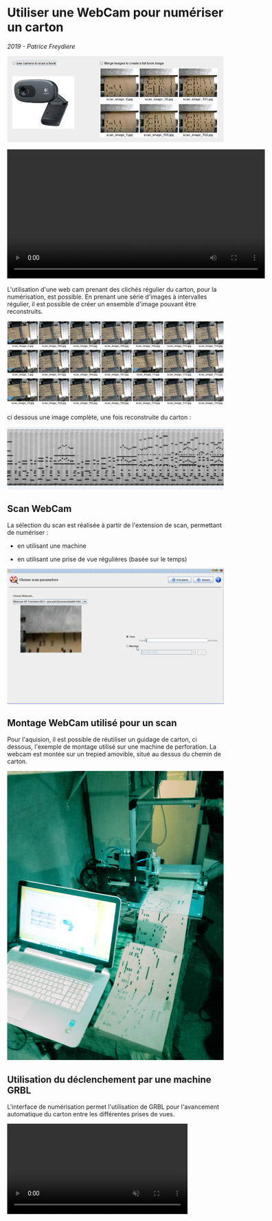 # Utiliser une WebCam pour numériser un carton

*2019 - Patrice Freydiere*

![](s1.png)

<video controls width="600" autoplay="true">
   <source src="../fonction_recherche.mp4" />
</video>

L'utilisation d'une web cam prenant des clichés régulier du carton, pour la numérisation,  est possible. En prenant une série d'images à intervalles régulier, il est possible de créer un ensemble d'image pouvant être reconstruits. 

![](imageview.png)

ci dessous une image complète, une fois reconstruite du carton :

![](full_sample.png)



## Scan WebCam



La sélection du scan est réalisée à partir de l'extension de scan, permettant de numériser :

- en utilisant une machine 

- en utilisant une prise de vue régulières (basée sur le temps)


![](scan_04.png)

## Montage WebCam utilisé pour un scan

Pour l'aquision, il est possible de réutiliser un guidage de carton, ci dessous, l'exemple de montage utilisé sur une machine de perforation. La webcam est montée sur un trepied amovible, situé au dessus du chemin de carton.

![](montage.jpg)



## Utilisation du déclenchement par une machine GRBL

L'interface de numérisation permet l'utilisation de GRBL pour l'avancement automatique du carton entre les différentes prises de vues.


<video width="420" controls="true" muted="true" autoplay="true">
   <source src="scan/pilotage_machine.mp4" type="video/mp4">
</video>




